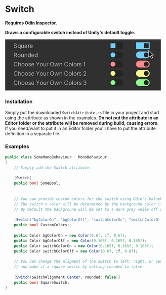 # Switch

**Requires [Odin Inspector](https://odininspector.com/)**. 

**Draws a configurable switch instead of Unity's default toggle.**

![Preview](Preview.gif)

### Installation

Simply put the downloaded `SwitchAttribute.cs` file in your project and start using the attribute as shown in the examples. **Do not put the attribute in an Editor folder or the attribute will be removed during build, causing errors**. If you need/want to put it in an Editor folder you'll have to put the attribute definition in a separate file.


### Examples

```csharp
public class SomeMonoBehaviour : MonoBehaviour
{
    // Simply add the Switch attribute.
    
    [Switch]
    public bool SomeBool;
    
    
    // You can provide custom colors for the switch using Odin's ValueResolvers.
    // The switch's color will be determined by the background color if you don't set a specific one.
    // By default the background will be set to a dark grey while off and to a light blue while on.
    
    [Switch("bgColorOn", "bgColorOff", "switchColorOn", "switchColorOff")]
    public bool CustomColors;

    public Color bgColorOn = new Color(0.6f, 1f, 0.6f);
    public Color bgColorOff = new Color(0.165f, 0.165f, 0.165f);
    public Color switchColorOn = new Color(0.165f, 0.165f, 0.165f);
    public Color switchColorOff = new Color(0.6f, 1f, 0.6f);
    
    // You can change the aligment of the switch to left, right, or center
    // and make it a square switch by setting rounded to false.
    
    [Switch(SwitchAlignment.Center, rounded: false)]
    public bool SquareSwitch;
}
```
